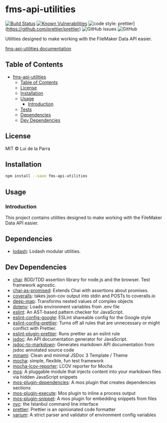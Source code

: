 # fms-api-utilities

[![Build Status](https://travis-ci.com/Luidog/fms-api-utilities.svg?branch=master)](https://travis-ci.com/Luidog/fms-api-utilities) [![Known Vulnerabilities](https://snyk.io/test/github/Luidog/fms-api-utilities/badge.svg?targetFile=package.json)](https://snyk.io/test/github/Luidog/fms-api-utilities?targetFile=package.json)
 ![code style: prettier](https://img.shields.io/badge/code_style-prettier-ff69b4.svg?style=flat-square)](https://github.com/prettier/prettier) ![GitHub issues](https://img.shields.io/github/issues/luidog/fms-api-utilities.svg) ![GitHub](https://img.shields.io/github/license/luidog/fms-api-utilities.svg)

Utilities designed to make working with the FileMaker Data API easier. 

[fms-api-utilities documentation](https://luidog.github.io/fms-api-utilities/)


## Table of Contents

- [fms-api-utilities](#fms-api-utilities)
  * [Table of Contents](#table-of-contents)
  * [License](#license)
  * [Installation](#installation)
  * [Usage](#usage)
    + [Introduction](#introduction)
  * [Tests](#tests)
  * [Dependencies](#dependencies)
  * [Dev Dependencies](#dev-dependencies)

## License

MIT © Lui de la Parra

## Installation

```sh
npm install --save fms-api-utilities
```

## Usage

### Introduction

This project contains utilities designed to make working with the FileMaker Data API easier. 

## Dependencies

- [lodash](https://github.com/lodash/lodash): Lodash modular utilities.

## Dev Dependencies

- [chai](https://github.com/chaijs/chai): BDD/TDD assertion library for node.js and the browser. Test framework agnostic.
- [chai-as-promised](https://github.com/domenic/chai-as-promised): Extends Chai with assertions about promises.
- [coveralls](https://github.com/nickmerwin/node-coveralls): takes json-cov output into stdin and POSTs to coveralls.io
- [deep-map](https://github.com/mcmath/deep-map): Transforms nested values of complex objects
- [dotenv](https://github.com/motdotla/dotenv): Loads environment variables from .env file
- [eslint](https://github.com/eslint/eslint): An AST-based pattern checker for JavaScript.
- [eslint-config-google](https://github.com/google/eslint-config-google): ESLint shareable config for the Google style
- [eslint-config-prettier](https://github.com/prettier/eslint-config-prettier): Turns off all rules that are unnecessary or might conflict with Prettier.
- [eslint-plugin-prettier](https://github.com/prettier/eslint-plugin-prettier): Runs prettier as an eslint rule
- [jsdoc](https://github.com/jsdoc3/jsdoc): An API documentation generator for JavaScript.
- [jsdoc-to-markdown](https://github.com/jsdoc2md/jsdoc-to-markdown): Generates markdown API documentation from jsdoc annotated source code
- [minami](https://github.com/Nijikokun/minami): Clean and minimal JSDoc 3 Template / Theme
- [mocha](https://github.com/mochajs/mocha): simple, flexible, fun test framework
- [mocha-lcov-reporter](https://github.com/StevenLooman/mocha-lcov-reporter): LCOV reporter for Mocha
- [mos](https://github.com/mosjs/mos): A pluggable module that injects content into your markdown files via hidden JavaScript snippets
- [mos-plugin-dependencies](https://github.com/mosjs/mos/tree/master/packages/mos-plugin-dependencies): A mos plugin that creates dependencies sections
- [mos-plugin-execute](https://github.com/team-767/mos-plugin-execute): Mos plugin to inline a process output
- [mos-plugin-snippet](https://github.com/mosjs/mos/tree/master/packages/mos-plugin-snippet): A mos plugin for embedding snippets from files
- [nyc](https://github.com/istanbuljs/nyc): the Istanbul command line interface
- [prettier](https://github.com/prettier/prettier): Prettier is an opinionated code formatter
- [varium](https://npmjs.org/package/varium): A strict parser and validator of environment config variables
